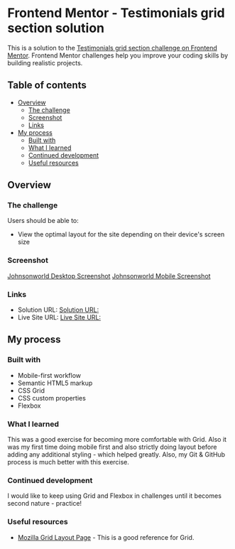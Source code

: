 # Frontend Mentor - Testimonials grid section solution

This is a solution to the [Testimonials grid section challenge on Frontend Mentor](https://www.frontendmentor.io/challenges/testimonials-grid-section-Nnw6J7Un7). Frontend Mentor challenges help you improve your coding skills by building realistic projects. 

## Table of contents

- [Overview](#overview)
  - [The challenge](#the-challenge)
  - [Screenshot](#screenshot)
  - [Links](#links)
- [My process](#my-process)
  - [Built with](#built-with)
  - [What I learned](#what-i-learned)
  - [Continued development](#continued-development)
  - [Useful resources](#useful-resources)


## Overview

### The challenge

Users should be able to:

- View the optimal layout for the site depending on their device's screen size

### Screenshot

[Johnsonworld Desktop Screenshot](images/Testimonial-Desktop-Screenshot.jpeg)
[Johnsonworld Mobile Screenshot](images/Testimonial-Mobile-Screenshot.jpeg)


### Links

- Solution URL: [Solution URL:](https://github.com/Johnsonworld/Fementor-Testimonials-Grid)
- Live Site URL: [Live Site URL:](https://johnsonworld.github.io/Fementor-Testimonials-Grid/)

## My process

### Built with

- Mobile-first workflow
- Semantic HTML5 markup
- CSS Grid
- CSS custom properties
- Flexbox


### What I learned

This was a good exercise for becoming more comfortable with Grid.  Also it was my first time doing mobile first and also strictly doing layout before adding any additional styling - which helped greatly. Also, my Git & GitHub process is much better with this exercise.

### Continued development

I would like to keep using Grid and Flexbox in challenges until it becomes second nature - practice!  

### Useful resources

- [Mozilla Grid Layout Page](https://developer.mozilla.org/en-US/docs/Web/CSS/CSS_Grid_Layout) - This is a good reference for Grid.


